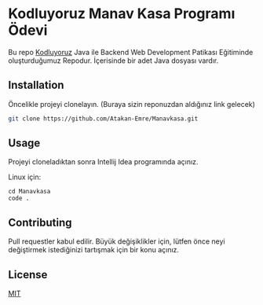 # Kodluyoruz Manav Kasa Programı Ödevi

Bu repo [Kodluyoruz](https://www.kodluyoruz.org) Java ile Backend Web Development Patikası Eğitiminde oluşturduğumuz Repodur. İçerisinde bir adet Java dosyası vardır.


## Installation

Öncelikle projeyi clonelayın. (Buraya sizin reponuzdan aldığınız link gelecek)

```bash
git clone https://github.com/Atakan-Emre/Manavkasa.git
```

## Usage

Projeyi cloneladıktan sonra Intellij Idea programında açınız.

Linux için:
```linux
cd Manavkasa
code .
```

## Contributing
Pull requestler kabul edilir. Büyük değişiklikler için, lütfen önce neyi değiştirmek istediğinizi tartışmak için bir konu açınız.


## License
[MIT](https://choosealicense.com/licenses/mit/)
